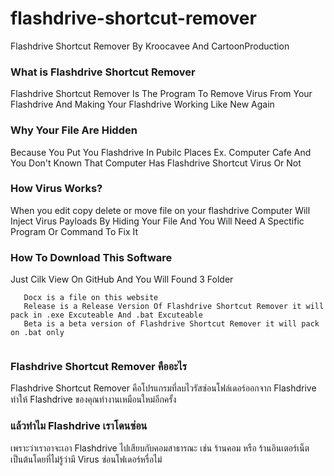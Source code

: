 # flashdrive-shortcut-remover
Flashdrive Shortcut Remover By Kroocavee And CartoonProduction

### What is Flashdrive Shortcut Remover
  Flashdrive Shortcut Remover Is The Program To Remove Virus From Your Flashdrive And Making Your Flashdrive Working Like New Again 
  
### Why Your File Are Hidden
  Because You Put You Flashdrive In Pubilc Places Ex. Computer Cafe And You Don't Known That Computer Has Flashdrive Shortcut Virus Or Not
  
### How Virus Works?
When you edit
         copy
         delete 
         or move file on your flashdrive 
Computer Will Inject Virus Payloads By Hiding Your File 
And You Will Need A Spectific Program Or Command To Fix It

### How To Download This Software
  Just Cilk View On GitHub And You Will Found 3 Folder

```
   Docx is a file on this website
   Release is a Release Version Of Flashdrive Shortcut Remover it will pack in .exe Excuteable And .bat Excuteable
   Beta is a beta version of Flashdrive Shortcut Remover it will pack on .bat only
                                                                                  
 ```

### Flashdrive Shortcut Remover คืออะไร
  Flashdrive Shortcut Remover คือโปรแกรมที่ลบไวรัสซ่อนโฟล์เดอร์ออกจาก Flashdrive ทำให้ Flashdrive ของคุณทำงานเหมือนใหม่อีกครั้ง
  
### แล้วทำไม Flashdrive เราโดนซ่อน
  เพราะว่าเราอาจะเอา Flashdrive ไปเสียบกับคอมสาธารณะ เช่น ร้านคอม หรือ ร้านอินเตอร์เน็ต เป็นต้นโดยที่ไม่รู้ว่ามี Virus ซ่อนโฟเดอร์หรื่อไม่
